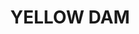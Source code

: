 ---
lastmod: '2025-04-06T06:05:20+00:00'
latitude: -29.36625
layout: suburb
longitude: 151.814675
postcode: '2371'
state: NSW
title: YELLOW DAM
url: /nsw/yellow-dam/
---
